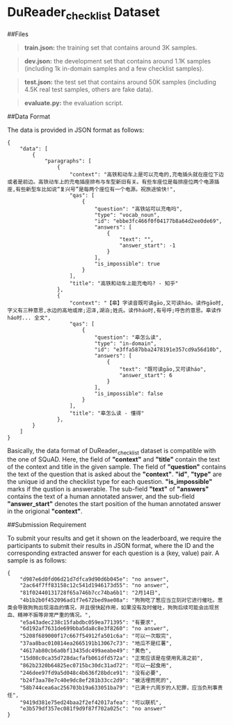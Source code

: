 # DuReader<sub>checklist</sub> Dataset
##Files
>**train.json:** the training set that contains around 3K samples. 

>**dev.json:** the development set that contains around 1.1K samples (including 1k in-domain samples and a few checklist samples). 

>**test.json:** the test set that contains around 50K samples (including 4.5K real test samples, others are fake data).

>**evaluate.py:** the evaluation script.


##Data Format

The data is provided in JSON format as follows:

```
{
    "data": [
        {
            "paragraphs": [
                {
                    "context": "高铁和动车上是可以充电的,充电插头就在座位下边或者是前边。高铁动车上的充电插座排布与车型新旧有关。有些车座位是每排座位两个电源插座,有些新型车比如说“复兴号”是每两个座位有一个电源。祝旅途愉快!", 
                    "qas": [
                        {
                            "question": "高铁站可以充电吗", 
                            "type": "vocab_noun", 
                            "id": "ebbe3fc466f0f04177b8a64d2ee0de69", 
                            "answers": [
                                {
                                    "text": "", 
                                    "answer_start": -1
                                }
                            ], 
                            "is_impossible": true
                        }
                    ], 
                    "title": "高铁和动车上能充电吗? - 知乎"
                },
                {
                    "context": "【皋】字读音既可读gāo,又可读háo。读作gāo时,字义有三种意思,水边的高地或岸;沼泽,湖泊;姓氏。读作háo时,有号呼;呼告的意思。皋读作háo时... 全文", 
                    "qas": [
                        {
                            "question": "皋怎么读", 
                            "type": "in-domain", 
                            "id": "e3ffa587bba2478191e357cd9a56d10b", 
                            "answers": [
                                {
                                    "text": "既可读gāo,又可读háo", 
                                    "answer_start": 6
                                }
                            ], 
                            "is_impossible": false
                        }
                    ], 
                    "title": "皋怎么读 - 懂得"
                },
        }
    ]
}
```

Basically, the data format of DuReader<sub>checklist</sub> dataset is compatible with the one of SQuAD. Here, the field of **"context"** and **"title"** contain the text of the context and title in the given sample. The field of **"question"** contains the text of the question that is asked about the **"context"**. **"id"**, **"type"** are the unique id and the checklist type for each question. **"is_impossible"** marks if the qustion is answerable. The sub-field **"text"** of **"answers"** contains the text of a human annotated answer, and the sub-field **"answer_start"** denotes the start position of the human annotated answer in the origional **"context"**. 




##Submission Requirement

To submit your results and get it shown on the leaderboard, we require the participants to submit their results in JSON format, where the ID and the corresponding extracted answer for each question is a (key, value) pair. A sample is as follows:

```
{
    "d987e6d0fd06d21d7dfca9d90d6b045e": "no answer", 
    "2ac64f7ff83158c12c541d1946173d55": "no answer", 
    "81f02440131728f65a746b7cc74ba6b1": "2月14日", 
    "4b1b2b0f452096ad1f7e672bed9ae08a": "狗狗吃了葱应当立刻对它进行催吐。葱类会导致狗狗出现溶血的情况，并且很快起作用，如果没有及时催吐，狗狗后续可能会出现贫血、精神不振等非常严重的情况。", 
    "e5a43adec238c15fabdbc059ea771395": "有要求", 
    "6d192af7631de699bba5da8c8e3f8260": "no answer", 
    "5208f689000f17c667f54912fa501c6a": "可以一次取完", 
    "37aa8bac010814ea2665191b13067c73": "地瓜不是红薯", 
    "4617ab80cb6a0bf13435dc499aeabe49": "黄色", 
    "15d08c0ca35d728dacfafb061dfd572a": "正常应该是在使用乳液之前", 
    "862b2320b64825ec0715bc30dc31ad72": "可以一起食用", 
    "246dee97fd9a5d048c4b636f28bdce91": "没有必要", 
    "b24f3aa78e7c40e9dc8ef281b33cc2d9": "被活埋而死的", 
    "58b744cea6ac256703b19a633051ba79": "已满十六周岁的人犯罪，应当负刑事责任", 
    "9419d381e75ed24baa2f2ef42017afea": "可以联机", 
    "e3b579df357ec081f9d9f87f702a025c": "no answer"
}
```


